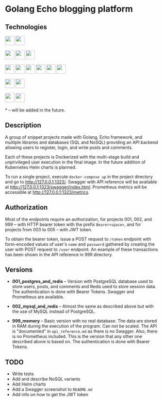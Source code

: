 Golang Echo blogging platform
=============================

Technologies
------------

<img src="https://img.shields.io/static/v1?label=&message=Docker&color=99E7FF&style=flat" height="30"/> <img src="https://img.shields.io/static/v1?label=&message=Docker-compose&color=E6E6E6&style=flat" height="30"/>

<img src="https://img.shields.io/static/v1?label=&message=Golang&color=99FFF5&style=flat" height="30"/> <img src="https://img.shields.io/static/v1?label=&message=Echo%20framework&color=99EEFF&style=flat" height="30"/> <img src="https://img.shields.io/static/v1?label=&message=GORM&color=CCCCCC&style=flat" height="30"/>

<img src="https://img.shields.io/static/v1?label=&message=PostgreSQL&color=99D6FF&style=flat" height="30"/> <img src="https://img.shields.io/static/v1?label=&message=MySQL&color=99D3FF&style=flat" height="30"/> <img src="https://img.shields.io/static/v1?label=&message=Redis&color=FFA099&style=flat" height="30"/> <img src="https://img.shields.io/static/v1?label=&message=MongoDB*&color=A2FF99&style=flat" height="30"/> <img src="https://img.shields.io/static/v1?label=&message=Cassandra*&color=99DFFF&style=flat" height="30"/> <img src="https://img.shields.io/static/v1?label=&message=ScyllaDB*&color=99F1FF&style=flat" height="30"/>

<img src="https://img.shields.io/static/v1?label=&message=Prometheus&color=FFAD99&style=flat" height="30"/> <img src="https://img.shields.io/static/v1?label=&message=Swagger&color=9EFF99&style=flat" height="30"/>

<img src="https://img.shields.io/static/v1?label=&message=Kubernetes*&color=99BEFF&style=flat" height="30"/> <img src="https://img.shields.io/static/v1?label=&message=Helm*&color=99BEFF&style=flat" height="30"/>

\* – will be added in the future.

Description
-----------

A group of snippet projects made with Golang, Echo framework, and multiple libraries and databases (SQL and NoSQL)
providing an API backend allowing users to register, login, and write posts and comments.

Each of these projects is Dockerized with the multi-stage build and unprivileged user execution in the final image. In
the future addition of Kubernetes Helm charts is planned.

To run a single project, execute `docker-compose up` in the project directory and go to http://127.0.0.1:1323/. Swagger
with API reference will be available at http://127.0.0.1:1323/swagger/index.html. Prometheus metrics will be accessible
at http://127.0.0.1:1323/metrics.

Authorization
-------------

Most of the endpoints require an authorization, for projects 001, 002, and 999 – with HTTP bearer token with the prefix
`Bearer<space>`, and for projects from 003 to 005 – with JWT token.

To obtain the bearer token, issue a POST request to `/token` endpoint with form-encoded values of user's `name` and
`password` gathered by creating the user with POST request to `/user` endpoint. An example of these transactions has
been shown in the API reference in 999 directory.

Versions
--------

- **001_postgres_and_redis** – Version with PostgreSQL database used to store users, posts, and comments and Redis used
to store session data. The authentication is done with Bearer Tokens. Swagger and Prometheus are available.

- **002_mysql_and_redis** – Almost the same as described above but with the use of MySQL instead of PostgreSQL.

- **999_memory** – Basic version with no real database. The data are stored in RAM during the execution of the
program. Can not be scaled. The API is "documented" in `api_reference.md` as there is no Swagger. Also, there is no
Prometheus included. This is the version that any other one described above is based on. The authentication is done with
Bearer Tokens.

TODO
----

- Write tests
- Add and describe NoSQL variants
- Add Helm charts
- Add a Swagger screenshot to `README.md`
- Add info on how to get the JWT token
